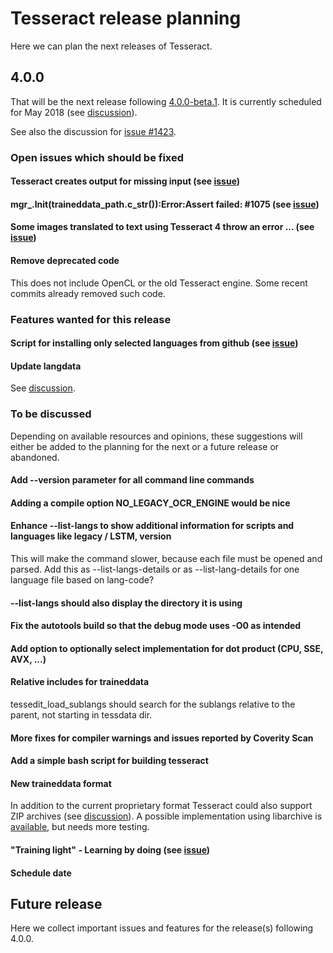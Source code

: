 # Tesseract release planning

Here we can plan the next releases of Tesseract.

## 4.0.0

That will be the next release following [4.0.0-beta.1](https://github.com/tesseract-ocr/tesseract/releases/tag/4.0.0-beta.1). It is currently scheduled for May 2018 (see [discussion](https://github.com/tesseract-ocr/tesseract/issues/1423#issuecomment-380103106)).

See also the discussion for [issue #1423](https://github.com/tesseract-ocr/tesseract/issues/1423).

### Open issues which should be fixed

#### Tesseract creates output for missing input (see [issue](https://github.com/tesseract-ocr/tesseract/issues/1023))

#### mgr_.Init(traineddata_path.c_str()):Error:Assert failed: #1075 (see [issue](https://github.com/tesseract-ocr/tesseract/issues/1075))

#### Some images translated to text using Tesseract 4 throw an error ... (see [issue](https://github.com/tesseract-ocr/tesseract/issues/1205))

#### Remove deprecated code
This does not include OpenCL or the old Tesseract engine. Some recent commits already removed such code.

### Features wanted for this release

#### Script for installing only selected languages from github (see [issue](https://github.com/tesseract-ocr/tesseract/issues/1440))

#### Update langdata
See [discussion](https://github.com/tesseract-ocr/tesseract/issues/1423#issuecomment-380139227).

### To be discussed

Depending on available resources and opinions, these suggestions will either be added to the planning for the next or a future release or abandoned.

#### Add --version parameter for all command line commands

#### Adding a compile option NO_LEGACY_OCR_ENGINE would be nice

#### Enhance --list-langs to show additional information for scripts and languages like legacy / LSTM, version
This will make the command slower, because each file must be opened and parsed. Add this as --list-langs-details or as --list-lang-details for one language file based on lang-code?

#### --list-langs should also display the directory it is using

#### Fix the autotools build so that the debug mode uses -O0 as intended

#### Add option to optionally select implementation for dot product (CPU, SSE, AVX, ...)

#### Relative includes for traineddata
tessedit_load_sublangs should search for the sublangs relative to the parent, not starting in tessdata dir.

#### More fixes for compiler warnings and issues reported by Coverity Scan

#### Add a simple bash script for building tesseract

#### New traineddata format
In addition to the current proprietary format Tesseract could also support ZIP archives (see [discussion](https://github.com/tesseract-ocr/tesseract/pull/911)).
A possible implementation using libarchive is [available](https://github.com/stweil/tesseract/tree/libarchive), but needs more testing.

#### "Training light" - Learning by doing (see [issue](https://github.com/tesseract-ocr/tesseract/issues/1442))

#### Schedule date

## Future release
Here we collect important issues and features for the release(s) following 4.0.0.
